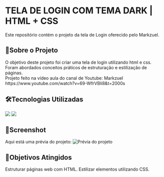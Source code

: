 <h1>TELA DE LOGIN COM TEMA DARK | HTML + CSS</h1>
<p>Este repositório contém o projeto da tela de Login oferecido pelo Markzuel.</p>

<h2>📖Sobre o Projeto</h2>
<p>O objetivo deste projeto foi criar uma tela de login utilizando html e css. Foram abordados conceitos práticos de estruturação e estilização de páginas.<br>
Projeto feito na vídeo aula do canal de Youtube: Markzuel<br>
https://www.youtube.com/watch?v=69-WfrVBli8&t=2000s</p>

<h2>🛠️Tecnologias Utilizadas</h2>
<div>
  <img src="https://img.shields.io/badge/HTML-239120?style=for-the-badge&logo=html5&logoColor=white">
  <img src="https://img.shields.io/badge/CSS-239120?&style=for-the-badge&logo=css3&logoColor=white">
</div>

<h2>📸Screenshot</h2>
Aqui está uma prévia do projeto:
<img src="https://github.com/gabriel-lorena/login-dark-them/blob/img/ReadMeImage.png?raw=true" alt="Prévia do projeto">

<h2>🎯Objetivos Atingidos</h2>
Estruturar páginas web com HTML. Estilizar elementos utilizando CSS.
